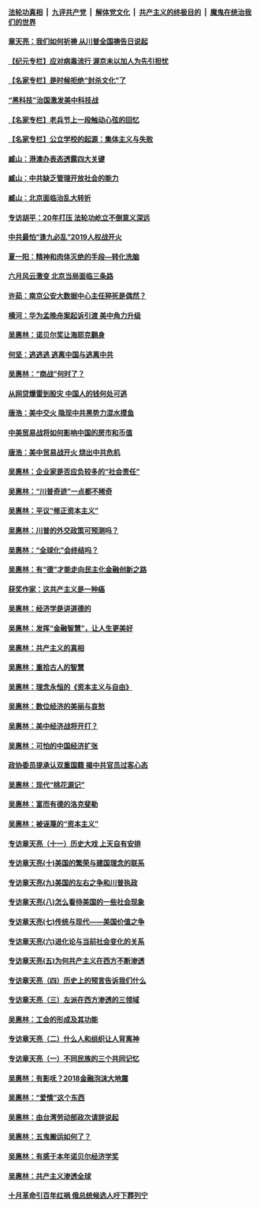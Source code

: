 ####  [法轮功真相](../../../../basic/blob/master/README.md?t=06241002) &nbsp;|&nbsp; [九评共产党](../../../../9ping.md/blob/master/README.md?t=06241002) &nbsp;|&nbsp; [解体党文化](../../../../jtdwh.md/blob/master/README.md?t=06241002)  &nbsp;|&nbsp; [共产主义的终极目的](../../../../gczydzjmd.md/blob/master/README.md?t=06241002) &nbsp;|&nbsp; [魔鬼在统治我们的世界](../../../../mgztzwmdsj.md/blob/master/README.md?t=06241002) 

#### [章天亮：我们如何祈祷 从川普全国祷告日说起](../pages/nsc423/n11944627.md?t=06241002) 

#### [【纪元专栏】应对病毒流行 渥京未以加人为先引担忧](../pages/nsc423/n11875714.md?t=06241002) 

#### [【名家专栏】是时候拒绝“封杀文化”了](../pages/nsc423/n11814093.md?t=06241002) 

#### [“黑科技”治国激发美中科技战](../pages/nsc423/n11638056.md?t=06241002) 

#### [【名家专栏】老兵节上一段触动心弦的回忆](../pages/nsc423/n11646016.md?t=06241002) 

#### [【名家专栏】公立学校的起源：集体主义与失败](../pages/nsc423/n11601833.md?t=06241002) 

#### [臧山：港澳办表态透露四大关键](../pages/nsc423/n11421628.md?t=06241002) 

#### [臧山：中共缺乏管理开放社会的能力](../pages/nsc423/n11407457.md?t=06241002) 

#### [臧山：北京面临治乱大转折](../pages/nsc423/n11406895.md?t=06241002) 

#### [专访胡平：20年打压 法轮功屹立不倒意义深远](../pages/nsc423/n11398800.md?t=06241002) 

#### [中共最怕“逢九必乱”2019人权战开火](../pages/nsc423/n11385248.md?t=06241002) 

#### [夏一阳：精神和肉体灭绝的手段—转化洗脑](../pages/nsc423/n11368250.md?t=06241002) 

#### [六月风云激变 北京当局面临三条路](../pages/nsc423/n11313668.md?t=06241002) 

#### [许茹：南京公安大数据中心主任猝死是偶然？](../pages/nsc423/n11064744.md?t=06241002) 

#### [横河：华为孟晚舟案起诉引渡 美中角力升级](../pages/nsc423/n11027230.md?t=06241002) 

#### [吴惠林：诺贝尔奖让海耶克翻身](../pages/nsc423/n10890049.md?t=06241002) 

#### [何坚：逃逃逃 逃离中国与逃离中共](../pages/nsc423/n10592891.md?t=06241002) 

#### [吴惠林：“商战”何时了？](../pages/nsc423/n10573558.md?t=06241002) 

#### [从网贷爆雷到股灾 中国人的钱何处可逃](../pages/nsc423/n10572800.md?t=06241002) 

#### [唐浩：美中交火 隐现中共黑势力混水摸鱼](../pages/nsc423/n10544040.md?t=06241002) 

#### [中美贸易战将如何影响中国的房市和币值](../pages/nsc423/n10543697.md?t=06241002) 

#### [唐浩：美中贸易战开火 烧出中共危机](../pages/nsc423/n10540126.md?t=06241002) 

#### [吴惠林：企业家是否应负较多的“社会责任”](../pages/nsc423/n10535022.md?t=06241002) 

#### [吴惠林：“川普奇迹”一点都不稀奇](../pages/nsc423/n10512808.md?t=06241002) 

#### [吴惠林：平议“修正资本主义”](../pages/nsc423/n10495724.md?t=06241002) 

#### [吴惠林：川普的外交政策可预测吗？](../pages/nsc423/n10462387.md?t=06241002) 

#### [吴惠林：“全球化”会终结吗？](../pages/nsc423/n10452838.md?t=06241002) 

#### [吴惠林：有“德”才能走向民主化金融创新之路](../pages/nsc423/n10432292.md?t=06241002) 

#### [获奖作家：这共产主义是一种癌](../pages/nsc423/n10431541.md?t=06241002) 

#### [吴惠林：经济学是讲道德的](../pages/nsc423/n10398014.md?t=06241002) 

#### [吴惠林：发挥“金融智慧”，让人生更美好](../pages/nsc423/n10375019.md?t=06241002) 

#### [吴惠林：共产主义的真相](../pages/nsc423/n10351394.md?t=06241002) 

#### [吴惠林：重拾古人的智慧](../pages/nsc423/n10337691.md?t=06241002) 

#### [吴惠林：理念永恒的《资本主义与自由》](../pages/nsc423/n10316274.md?t=06241002) 

#### [吴惠林：数位经济的美丽与哀愁](../pages/nsc423/n10292946.md?t=06241002) 

#### [吴惠林：美中经济战将开打？](../pages/nsc423/n10258825.md?t=06241002) 

#### [吴惠林：可怕的中国经济扩张](../pages/nsc423/n10219147.md?t=06241002) 

#### [政协委员提承认双重国籍 揭中共官员过客心态](../pages/nsc423/n10208809.md?t=06241002) 

#### [吴惠林：现代“桃花源记”](../pages/nsc423/n10185234.md?t=06241002) 

#### [吴惠林：富而有德的洛克斐勒](../pages/nsc423/n10142264.md?t=06241002) 

#### [吴惠林：被诬蔑的“资本主义”](../pages/nsc423/n10124816.md?t=06241002) 

#### [专访章天亮（十一）历史大戏 上天自有安排](../pages/nsc423/n10094905.md?t=06241002) 

#### [专访章天亮(十)美国的繁荣与建国理念的联系](../pages/nsc423/n10094899.md?t=06241002) 

#### [专访章天亮(九)美国的左右之争和川普执政](../pages/nsc423/n10094889.md?t=06241002) 

#### [专访章天亮(八)怎么看待美国的一些社会现象](../pages/nsc423/n10094857.md?t=06241002) 

#### [专访章天亮(七)传统与现代——美国价值之争](../pages/nsc423/n10093140.md?t=06241002) 

#### [专访章天亮(六)进化论与当前社会变化的关系](../pages/nsc423/n10092036.md?t=06241002) 

#### [专访章天亮(五)为何共产主义在西方不断渗透](../pages/nsc423/n10083620.md?t=06241002) 

#### [专访章天亮（四）历史上的预言告诉我们什么](../pages/nsc423/n10083606.md?t=06241002) 

#### [专访章天亮（三）左派在西方渗透的三领域](../pages/nsc423/n10081115.md?t=06241002) 

#### [吴惠林：工会的形成及其功能](../pages/nsc423/n10080633.md?t=06241002) 

#### [专访章天亮（二）什么人和组织让人背离神](../pages/nsc423/n10076637.md?t=06241002) 

#### [专访章天亮（一）不同民族的三个共同记忆](../pages/nsc423/n10074188.md?t=06241002) 

#### [吴惠林：有影呒？2018金融泡沫大地震](../pages/nsc423/n10040534.md?t=06241002) 

#### [吴惠林：“爱情”这个东西](../pages/nsc423/n10019423.md?t=06241002) 

#### [吴惠林：由台湾劳动部政次请辞说起](../pages/nsc423/n9979679.md?t=06241002) 

#### [吴惠林：五鬼搬运如何了？](../pages/nsc423/n9925338.md?t=06241002) 

#### [吴惠林：有感于本年诺贝尔经济学奖](../pages/nsc423/n9871883.md?t=06241002) 

#### [吴惠林：共产主义渗透全球](../pages/nsc423/n9812748.md?t=06241002) 

#### [十月革命引百年红祸 俄总统候选人吁下葬列宁](../pages/nsc423/n9810182.md?t=06241002) 

